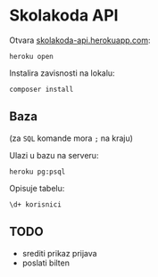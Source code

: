 # Skolakoda API

Otvara [skolakoda-api.herokuapp.com](https://skolakoda-api.herokuapp.com/):
```
heroku open
```

Instalira zavisnosti na lokalu:
```
composer install
```

## Baza
(za `SQL` komande mora `;` na kraju)

Ulazi u bazu na serveru:
```
heroku pg:psql
```

Opisuje tabelu:
```
\d+ korisnici
```

## TODO
* srediti prikaz prijava
* poslati bilten
